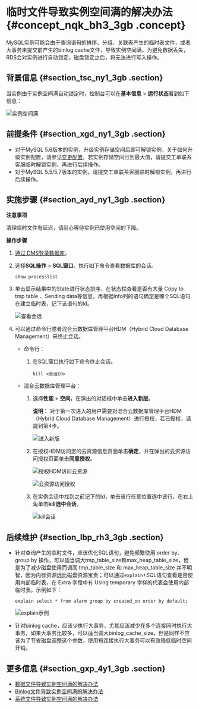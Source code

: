 # 临时文件导致实例空间满的解决办法 {#concept_nqk_bh3_3gb .concept}

MySQL实例可能会由于查询语句的排序、分组、关联表产生的临时表文件，或者大事务未提交前产生的binlog cache文件，导致实例空间满，为避免数据丢失，RDS会对实例进行自动锁定，磁盘锁定之后，将无法进行写入操作。

## 背景信息 {#section_tsc_ny1_3gb .section}

当实例由于实例空间满自动锁定时，控制台可以在**基本信息** \> **运行状态**看到如下信息：

![实例空间满](http://static-aliyun-doc.oss-cn-hangzhou.aliyuncs.com/assets/img/85053/154710359735652_zh-CN.png)

## 前提条件 {#section_xgd_ny1_3gb .section}

-   对于MySQL 5.6版本的实例，升级实例存储空间后即可解锁实例，关于如何升级实例配置，请参见[变更配置](../../../../../cn.zh-CN/用户指南MySQL版/实例管理/变更配置.md#)，若实例存储空间已到最大值，请提交工单联系客服临时解锁实例，再进行后续操作。
-   对于MySQL 5.5/5.7版本的实例，请提交工单联系客服临时解锁实例，再进行后续操作。

## 实施步骤 {#section_ayd_ny1_3gb .section}

**注意事项**

清理临时文件有延迟，请耐心等待实例已使用空间的下降。

**操作步骤**

1.  [通过 DMS登录数据库](../../../../../cn.zh-CN/用户指南MySQL版/附录/通过DMS登录RDS数据库.md#)。
2.  选择**SQL操作** \> **SQL窗口**，执行如下命令查看数据库的会话。

    ```
    show processlist
    ```

3.  单击显示结果中的State进行状态排序，在状态栏查看是否有大量 Copy to tmp table 、Sending data等信息，再根据Info列的语句确定是哪个SQL语句在建立临时表，记下该语句的Id。

    ![查看会话](http://static-aliyun-doc.oss-cn-hangzhou.aliyuncs.com/assets/img/85444/154710359735875_zh-CN.png)

4.  可以通过命令行或者混合云数据库管理平台HDM（Hybrid Cloud Database Management）来终止会话。
    -   命令行：
        1.  在SQL窗口执行如下命令终止会话。

            ```
            kill <会话Id>
            ```

    -   混合云数据库管理平台：
        1.  选择**性能** \> **空间**，在弹出的对话框中单击**进入新版**。

            **说明：** 对于第一次进入的用户需要对混合云数据库管理平台HDM（Hybrid Cloud Database Management）进行授权，若已授权，请跳到第4步。

            ![进入新版](http://static-aliyun-doc.oss-cn-hangzhou.aliyuncs.com/assets/img/8229/154710359735684_zh-CN.png)

        2.  在授权HDM访问您的云资源信息页面单击**确定**，并在弹出的云资源访问授权页面单击**同意授权**。

            ![授权HDM访问云资源](http://static-aliyun-doc.oss-cn-hangzhou.aliyuncs.com/assets/img/8229/154710359735681_zh-CN.png)

            ![云资源访问授权](http://static-aliyun-doc.oss-cn-hangzhou.aliyuncs.com/assets/img/8229/154710359735682_zh-CN.png)

        3.  在实例会话中找到之前记下的Id，单击该行任意位置选中该行，在右上角单击**kill选中会话**。

            ![kill会话](http://static-aliyun-doc.oss-cn-hangzhou.aliyuncs.com/assets/img/85444/154710359735876_zh-CN.png)


## 后续维护 {#section_lbp_rh3_3gb .section}

-   针对查询产生的临时文件，应该优化SQL语句，避免频繁使用 order by、group by 操作，可以适当调大tmp\_table\_size和max\_heap\_table\_size，但是为了减少磁盘使用而调高 tmp\_table\_size 和 max\_heap\_table\_size 并不明智，因为内存资源远比磁盘资源宝贵；可以通过`explain`+SQL语句查看是否使用内部临时表，在 Extra 字段中有 Using temporary 字样的代表会使用内部临时表。示例如下：

    ```
    explain select * from alarm group by created_on order by default;
    ```

    ![explain示例](http://static-aliyun-doc.oss-cn-hangzhou.aliyuncs.com/assets/img/85444/154710359835925_zh-CN.png)

-   针对binlog cache，应该少执行大事务，尤其应该减少在多个连接同时执行大事务，如果大事务比较多，可以适当调大binlog\_cache\_size，但是同样不应该为了节省磁盘调整这个参数，使用短连接执行大事务可以有效降低临时空间开销。

## 更多信息 {#section_gxp_4y1_3gb .section}

-   [数据文件导致实例空间满的解决办法](cn.zh-CN/常见问题/空间__内存/数据文件导致实例空间满的解决办法.md#)
-   [Binlog文件导致实例空间满的解决办法](cn.zh-CN/常见问题/空间__内存/Binlog文件导致实例空间满的解决办法.md#)
-   [系统文件导致实例空间满的解决办法](cn.zh-CN/常见问题/空间__内存/系统文件导致实例空间满的解决办法.md#)

